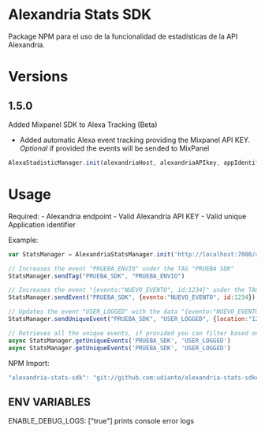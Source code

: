 # Alexandria Stats SDK

Package NPM para el uso de la funcionalidad de estadísticas de la API Alexandria.

# Versions

## 1.5.0 

Added Mixpanel SDK to Alexa Tracking (Beta)

- Added automatic Alexa event tracking providing the Mixpanel API KEY. 
*Optional* if provided the events will be sended to MixPanel

````javascript
AlexaStadisticManager.init(alexandriaHost, alexandriaAPIkey, appIdentifier, mixPanelToken)
````

# Usage

Required:
    - Alexandria endpoint
    - Valid Alexandria API KEY
    - Valid unique Application identifier

Example:

````javascript 
var StatsManager = AlexandriaStatsManager.init('http://localhost:7000/api','API_KEY_VERY_SECURE','UNIQUE_APPLICATION_IDENTIFIER')

// Increases the event "PRUEBA_ENVIO" under the TAG "PRUEBA SDK"
StatsManager.sendTag("PRUEBA_SDK", "PRUEBA_ENVIO")

// Increases the event "{evento:"NUEVO_EVENTO", id:1234}" under the TAG "PRUEBA SDK"
StatsManager.sendEvent("PRUEBA_SDK", {evento:"NUEVO_EVENTO", id:1234})

// Updates the event "USER_LOGGED" with the data "{evento:"NUEVO_EVENTO", id:1234}" under the TAG "PRUEBA SDK"
StatsManager.sendUniqueEvent("PRUEBA_SDK", "USER_LOGGED", {location:"123456", id:1234})

// Retrieves all the unique events, if provided you can filter based on the name (ie: "USER_LOGGED" with the data under the TAG "PRUEBA SDK")
async StatsManager.getUniqueEvents('PRUEBA_SDK', 'USER_LOGGED')
async StatsManager.getUniqueEvents('PRUEBA_SDK', 'USER_LOGGED')

````

NPM Import:
````javascript 
"alexandria-stats-sdk": "git://github.com:udiante/alexandria-stats-sdk#semver:^1.1.0"
````

## ENV VARIABLES
ENABLE_DEBUG_LOGS: ["true"] prints console error logs